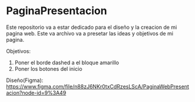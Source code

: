 # PaginaPresentacion
Este repositorio va a estar dedicado para el diseño y la creacion de mi pagina web.
Este va archivo va a presetar las ideas y objetivos de mi pagina. 

Objetivos:
1. Poner el borde dashed a el bloque amarillo
2. Poner los botones del inicio 

Diseño(Figma):
https://www.figma.com/file/n88zJ6NKr0txCdRzesLScA/PaginaWebPresentacion?node-id=9%3A49